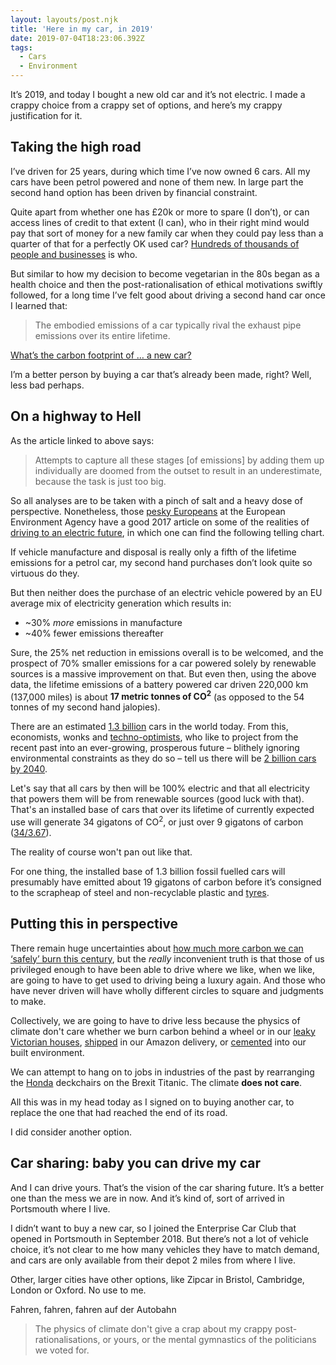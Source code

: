```yaml
---
layout: layouts/post.njk
title: 'Here in my car, in 2019'
date: 2019-07-04T18:23:06.392Z
tags:
  - Cars
  - Environment
---
```

It’s 2019, and today I bought a new old car and it’s not electric. I made a crappy choice from a crappy set of options, and here’s my crappy justification for it.

## Taking the high road

I’ve driven for 25 years, during which time I’ve now owned 6 cars. All my cars have been petrol powered and none of them new. In large part the second hand option has been driven by financial constraint. 

Quite apart from whether one has £20k or more to spare (I don’t), or can access lines of credit to that extent (I can), who in their right mind would pay that sort of money for a new family car when they could pay less than a quarter of that for a perfectly OK used car? [Hundreds of thousands of people and businesses](https://www.smmt.co.uk/vehicle-data/car-registrations) is who.

But similar to how my decision to become vegetarian in the 80s began as a health choice and then the post-rationalisation of ethical motivations swiftly followed, for a long time I’ve felt good about driving a second hand car once I learned that:

> The embodied emissions of a car typically rival the exhaust pipe emissions over its entire lifetime.

[What’s the carbon footprint of … a new car?](https://www.theguardian.com/environment/green-living-blog/2010/sep/23/carbon-footprint-new-car)

I’m a better person by buying a car that’s already been made, right? Well, less bad perhaps.

## On a highway to Hell

As the article linked to above says:

> Attempts to capture all these stages [of emissions] by adding them up individually are doomed from the outset to result in an underestimate, because the task is just too big.

So all analyses are to be taken with a pinch of salt and a heavy dose of perspective. Nonetheless, those [pesky Europeans](https://greenallianceblog.org.uk/2016/01/28/seven-things-you-should-know-about-the-eu-and-the-environment/) at the European Environment Agency have a good 2017 article on some of the realities of [driving to an electric future](https://www.eea.europa.eu/signals/signals-2017/articles/driving-to-an-electric-future#tab-news-and-articles), in which one can find the following telling chart.

If vehicle manufacture and disposal is really only a fifth of the lifetime emissions for a petrol car, my second hand purchases don’t look quite so virtuous do they.

But then neither does the purchase of an electric vehicle powered by an EU average mix of electricity generation which results in: 

* ~30% _more_ emissions in manufacture
* ~40% fewer emissions thereafter

Sure, the 25% net reduction in emissions overall is to be welcomed, and the prospect of 70% smaller emissions for a car powered solely by renewable sources is a massive improvement on that. But even then, using the above data, the lifetime emissions of a battery powered car driven 220,000 km (137,000 miles) is about **17 metric tonnes of CO<sup>2</sup>** (as opposed to the 54 tonnes of my second hand jalopies).

There are an estimated [1.3 billion](https://www.carsguide.com.au/car-advice/how-many-cars-are-there-in-the-world-70629) cars in the world today. From this, economists, wonks and [techno-optimists](https://nextbillionseconds.com/2019/02/13/the-next-billion-cars-episode-1-the-next-billion-problems), who like to project from the recent past into an ever-growing, prosperous future – blithely ignoring environmental constraints as they do so – tell us there will be [2 billion cars by 2040](https://www.weforum.org/agenda/2016/04/the-number-of-cars-worldwide-is-set-to-double-by-2040).

Let's say that all cars by then will be 100% electric and that all electricity that powers them will be from renewable sources (good luck with that). That's an installed base of cars that over its lifetime of currently expected use will generate 34 gigatons of CO<sup>2</sup>, or just over 9 gigatons of carbon ([34/3.67](https://thinkprogress.org/the-biggest-source-of-mistakes-c-vs-co2-c0b077313b/)).

The reality of course won't pan out like that.

For one thing, the installed base of 1.3 billion fossil fuelled cars will presumably have emitted about 19 gigatons of carbon before it’s consigned to the scrapheap of steel and non-recyclable plastic and [tyres](https://www.bbc.co.uk/programmes/m00035qh).

## Putting this in perspective

There remain huge uncertainties about [how much more carbon we can ‘safely’ burn this century](https://www.carbonbrief.org/analysis-how-much-carbon-budget-is-left-to-limit-global-warming-to-1-5c), but the _really_ inconvenient truth is that those of us privileged enough to have been able to drive where we like, when we like, are going to have to get used to driving being a luxury again. And those who have never  driven will have wholly different circles to square and judgments to make.

Collectively, we are going to have to drive less because the physics of climate don't care whether we burn carbon behind a wheel or in our [leaky Victorian houses](https://www.theccc.org.uk/2019/02/21/uk-homes-unfit-for-the-challenges-of-climate-change-ccc-says/), [shipped](https://inews.co.uk/news/long-reads/cargo-container-shipping-carbon-pollution/) in our Amazon delivery, or [cemented](https://insideclimatenews.org/news/28062018/global-warming-pollution-industrial-sources-cement-steel-trade-solutions-technology-shipping) into our built environment.

We can attempt to hang on to jobs in industries of the past by rearranging the [Honda](https://www.theguardian.com/business/2019/feb/21/honda-european-chief-outlined-no-deal-brexit-concerns-in-2018) deckchairs on the Brexit Titanic. The climate **does not care**.

All this was in my head today as I signed on to buying another car, to replace the one that had reached the end of its road.

I did consider another option.

## Car sharing: baby you can drive my car 

And I can drive yours. That’s the vision of the car sharing future. It’s a better one than the mess we are in now. And it’s kind of, sort of arrived in Portsmouth where I live.

I didn’t want to buy a new car, so I joined the Enterprise Car Club that opened in Portsmouth in September 2018. But there’s not a lot of vehicle choice, it’s not clear to me how many vehicles they have to match demand, and cars are only available from their depot 2 miles from where I live.

Other, larger cities have other options, like Zipcar in Bristol, Cambridge, London or Oxford. No use to me.



 Fahren, fahren, fahren auf der Autobahn

> The physics of climate don't give a crap about my crappy post-rationalisations, or yours, or the mental gymnastics of the politicians we voted for.
